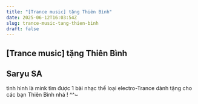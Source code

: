 ```yaml
---
title: "[Trance music] tặng Thiên Bình"
date: 2025-06-12T16:03:54Z
slug: trance-music-tang-thien-binh
draft: false
---
```


## [Trance music] tặng Thiên Bình

## Saryu SA

tình hình là mink tìm được 1 bài nhạc thể loại electro-Trance dành tặng cho các bạn Thiên Bình nhá ! ^^~